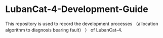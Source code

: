 # LubanCat-4-Development-Guide
This repository is used to record the development processes （allocation algorithm to diagnosis bearing fault） ） of LubanCat-4. 
